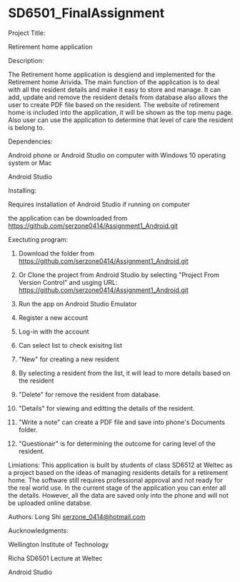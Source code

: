 # SD6501_FinalAssignment
Project Title:

Retirement home application

Description:

The Retirement home application is desgiend and implemented for the Retirement home Arivida.
The main function of the application is to deal with all the resident details and make it easy to store and manage.
It can add, update and remove the resident details from database also allows the user to create PDF file based on the resident.
The website of retirement home is included into the application, it will be shown as the top menu page.
Also user can use the application to determine that level of care the resident is belong to.



Dependencies:

Android phone or Android Studio on computer with Windows 10 operating system or Mac

Android Studio

Installing:

Requires installation of Android Studio if running on computer

the application can be downloaded from 
https://github.com/serzone0414/Assignment1_Android.git

Exectuting program:

1. Download the folder from https://github.com/serzone0414/Assignment1_Android.git

2. Or Clone the project from Android Studio by selecting "Project From Version Control" and usging URL: https://github.com/serzone0414/Assignment1_Android.git

3. Run the app on Android Studio Emulator

4. Register a new account 

5. Log-in with the account

6. Can select list to check exisitng list

7. "New" for creating a new resident

8. By selecting a resident from the list, it will lead to more details based on the resident

9. "Delete" for remove the resident from database.

10. "Details" for viewing and editting the details of the resident.

11. "Write a note" can create a PDF file and save into phone's Documents folder.

12. "Questionair" is for determining the outcome for caring level of the resident. 

Limiations:
This application is built by students of class SD6512 at Weltec as a project based on the ideas of managing residents details for a retirement home.
The software still requires professional approval and not ready for the real world use.
In the current stage of the application you can enter all the details. However, all the data are saved only into the phone and will not be uploaded online databse.

Authors:
Long Shi
serzone_0414@hotmail.com

Aucknowledgments:

Wellington Institute of Technology

Richa SD6501 Lecture at Weltec

Android Studio
